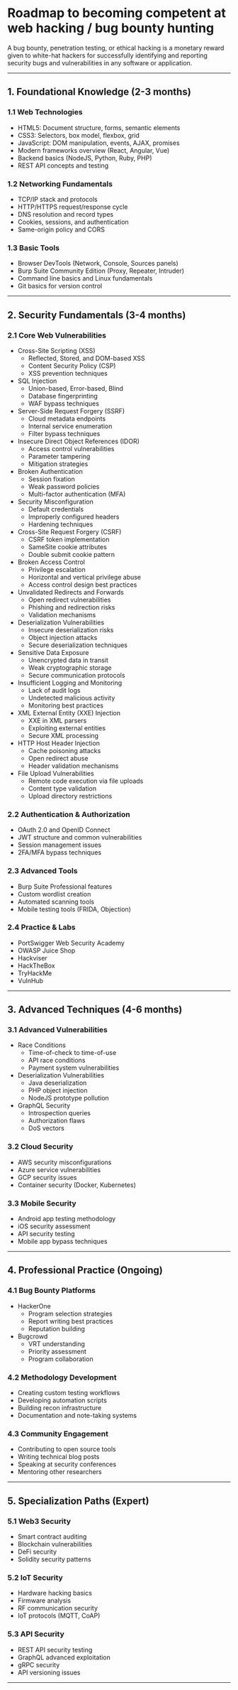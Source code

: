 # Roadmap to becoming competent at web hacking / bug bounty hunting

A bug bounty, penetration testing, or ethical hacking is a monetary reward given to white-hat hackers for successfully identifying and reporting security bugs and vulnerabilities in any software or application.

---

## 1. Foundational Knowledge (2-3 months)

### 1.1 Web Technologies

- HTML5: Document structure, forms, semantic elements
- CSS3: Selectors, box model, flexbox, grid
- JavaScript: DOM manipulation, events, AJAX, promises
- Modern frameworks overview (React, Angular, Vue)
- Backend basics (NodeJS, Python, Ruby, PHP)
- REST API concepts and testing

### 1.2 Networking Fundamentals

- TCP/IP stack and protocols
- HTTP/HTTPS request/response cycle
- DNS resolution and record types
- Cookies, sessions, and authentication
- Same-origin policy and CORS

### 1.3 Basic Tools

- Browser DevTools (Network, Console, Sources panels)
- Burp Suite Community Edition (Proxy, Repeater, Intruder)
- Command line basics and Linux fundamentals
- Git basics for version control

---

## 2. Security Fundamentals (3-4 months)

### 2.1 Core Web Vulnerabilities

- Cross-Site Scripting (XSS)
  - Reflected, Stored, and DOM-based XSS
  - Content Security Policy (CSP)
  - XSS prevention techniques
- SQL Injection
  - Union-based, Error-based, Blind
  - Database fingerprinting
  - WAF bypass techniques
- Server-Side Request Forgery (SSRF)
  - Cloud metadata endpoints
  - Internal service enumeration
  - Filter bypass techniques
- Insecure Direct Object References (IDOR)
  - Access control vulnerabilities
  - Parameter tampering
  - Mitigation strategies
- Broken Authentication
  - Session fixation
  - Weak password policies
  - Multi-factor authentication (MFA)
- Security Misconfiguration
  - Default credentials
  - Improperly configured headers
  - Hardening techniques
- Cross-Site Request Forgery (CSRF)
  - CSRF token implementation
  - SameSite cookie attributes
  - Double submit cookie pattern
- Broken Access Control
  - Privilege escalation
  - Horizontal and vertical privilege abuse
  - Access control design best practices
- Unvalidated Redirects and Forwards
  - Open redirect vulnerabilities
  - Phishing and redirection risks
  - Validation mechanisms
- Deserialization Vulnerabilities
  - Insecure deserialization risks
  - Object injection attacks
  - Secure deserialization techniques
- Sensitive Data Exposure
  - Unencrypted data in transit
  - Weak cryptographic storage
  - Secure communication protocols
- Insufficient Logging and Monitoring
  - Lack of audit logs
  - Undetected malicious activity
  - Monitoring best practices
- XML External Entity (XXE) Injection
  - XXE in XML parsers
  - Exploiting external entities
  - Secure XML processing
- HTTP Host Header Injection
  - Cache poisoning attacks
  - Open redirect abuse
  - Header validation mechanisms
- File Upload Vulnerabilities
  - Remote code execution via file uploads
  - Content type validation
  - Upload directory restrictions

### 2.2 Authentication & Authorization

- OAuth 2.0 and OpenID Connect
- JWT structure and common vulnerabilities
- Session management issues
- 2FA/MFA bypass techniques

### 2.3 Advanced Tools

- Burp Suite Professional features
- Custom wordlist creation
- Automated scanning tools
- Mobile testing tools (FRIDA, Objection)

### 2.4 Practice & Labs

- PortSwigger Web Security Academy
- OWASP Juice Shop
- Hackviser
- HackTheBox
- TryHackMe
- VulnHub

---

## 3. Advanced Techniques (4-6 months)

### 3.1 Advanced Vulnerabilities

- Race Conditions
  - Time-of-check to time-of-use
  - API race conditions
  - Payment system vulnerabilities
- Deserialization Vulnerabilities
  - Java deserialization
  - PHP object injection
  - NodeJS prototype pollution
- GraphQL Security
  - Introspection queries
  - Authorization flaws
  - DoS vectors

### 3.2 Cloud Security

- AWS security misconfigurations
- Azure service vulnerabilities
- GCP security issues
- Container security (Docker, Kubernetes)

### 3.3 Mobile Security

- Android app testing methodology
- iOS security assessment
- API security testing
- Mobile app bypass techniques

---

## 4. Professional Practice (Ongoing)

### 4.1 Bug Bounty Platforms

- HackerOne
  - Program selection strategies
  - Report writing best practices
  - Reputation building
- Bugcrowd
  - VRT understanding
  - Priority assessment
  - Program collaboration

### 4.2 Methodology Development

- Creating custom testing workflows
- Developing automation scripts
- Building recon infrastructure
- Documentation and note-taking systems

### 4.3 Community Engagement

- Contributing to open source tools
- Writing technical blog posts
- Speaking at security conferences
- Mentoring other researchers

---

## 5. Specialization Paths (Expert)

### 5.1 Web3 Security

- Smart contract auditing
- Blockchain vulnerabilities
- DeFi security
- Solidity security patterns

### 5.2 IoT Security

- Hardware hacking basics
- Firmware analysis
- RF communication security
- IoT protocols (MQTT, CoAP)

### 5.3 API Security

- REST API security testing
- GraphQL advanced exploitation
- gRPC security
- API versioning issues

---
